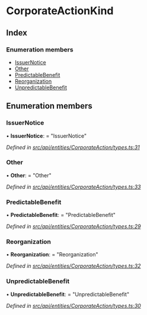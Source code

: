 # CorporateActionKind

## Index

### Enumeration members

* [IssuerNotice](corporateactionkind.md#issuernotice)
* [Other](corporateactionkind.md#other)
* [PredictableBenefit](corporateactionkind.md#predictablebenefit)
* [Reorganization](corporateactionkind.md#reorganization)
* [UnpredictableBenefit](corporateactionkind.md#unpredictablebenefit)

## Enumeration members

### IssuerNotice

• **IssuerNotice**: = "IssuerNotice"

_Defined in_ [_src/api/entities/CorporateAction/types.ts:31_](https://github.com/PolymathNetwork/polymesh-sdk/blob/959efb76/src/api/entities/CorporateAction/types.ts#L31)

### Other

• **Other**: = "Other"

_Defined in_ [_src/api/entities/CorporateAction/types.ts:33_](https://github.com/PolymathNetwork/polymesh-sdk/blob/959efb76/src/api/entities/CorporateAction/types.ts#L33)

### PredictableBenefit

• **PredictableBenefit**: = "PredictableBenefit"

_Defined in_ [_src/api/entities/CorporateAction/types.ts:29_](https://github.com/PolymathNetwork/polymesh-sdk/blob/959efb76/src/api/entities/CorporateAction/types.ts#L29)

### Reorganization

• **Reorganization**: = "Reorganization"

_Defined in_ [_src/api/entities/CorporateAction/types.ts:32_](https://github.com/PolymathNetwork/polymesh-sdk/blob/959efb76/src/api/entities/CorporateAction/types.ts#L32)

### UnpredictableBenefit

• **UnpredictableBenefit**: = "UnpredictableBenefit"

_Defined in_ [_src/api/entities/CorporateAction/types.ts:30_](https://github.com/PolymathNetwork/polymesh-sdk/blob/959efb76/src/api/entities/CorporateAction/types.ts#L30)

